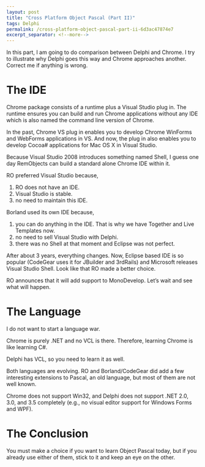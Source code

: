 ```yaml
---
layout: post
title: "Cross Platform Object Pascal (Part II)"
tags: Delphi
permalink: /cross-platform-object-pascal-part-ii-6d3ac47874e7
excerpt_separator: <!--more-->
---
```

In this part, I am going to do comparison between Delphi and Chrome. I try to illustrate why Delphi goes this way and Chrome approaches another. Correct me if anything is wrong.
<!--more-->

# The IDE

Chrome package consists of a runtime plus a Visual Studio plug in. The runtime ensures you can build and run Chrome applications without any IDE which is also named the command line version of Chrome.

In the past, Chrome VS plug in enables you to develop Chrome WinForms and WebForms applications in VS. And now, the plug in also enables you to develop Cocoa# applications for Mac OS X in Visual Studio.

Because Visual Studio 2008 introduces something named Shell, I guess one day RemObjects can build a standard alone Chrome IDE within it.

RO preferred Visual Studio because,

1. RO does not have an IDE.
1. Visual Studio is stable.
1. no need to maintain this IDE.

Borland used its own IDE because,

1. you can do anything in the IDE. That is why we have Together and Live Templates now.
1. no need to sell Visual Studio with Delphi.
1. there was no Shell at that moment and Eclipse was not perfect.

After about 3 years, everything changes. Now, Eclipse based IDE is so popular (CodeGear uses it for JBuilder and 3rdRails) and Microsoft releases Visual Studio Shell. Look like that RO made a better choice.

RO announces that it will add support to MonoDevelop. Let’s wait and see what will happen.

# The Language

I do not want to start a language war.

Chrome is purely .NET and no VCL is there. Therefore, learning Chrome is like learning C#.

Delphi has VCL, so you need to learn it as well.

Both languages are evolving. RO and Borland/CodeGear did add a few interesting extensions to Pascal, an old language, but most of them are not well known.

Chrome does not support Win32, and Delphi does not support .NET 2.0, 3.0, and 3.5 completely (e.g., no visual editor support for Windows Forms and WPF).

# The Conclusion

You must make a choice if you want to learn Object Pascal today, but if you already use either of them, stick to it and keep an eye on the other.
